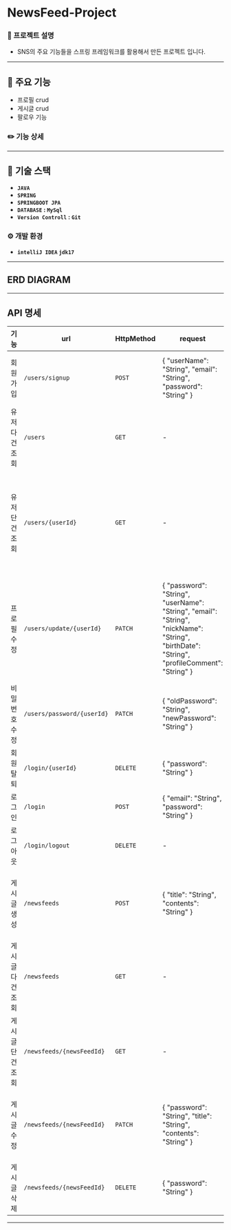# NewsFeed-Project
### 📖 프로젝트 설명
- SNS의 주요 기능들을 스프링 프레임워크를 활용해서 만든 프로젝트 입니다.
---
## 📌 주요 기능
- 프로필 crud
- 게시글 crud
- 팔로우 기능
### ✏️ 기능 상세
---
## 🔧 기술 스택
- **`JAVA`**
- **`SPRING`**
- **`SPRINGBOOT JPA`**
- **`DATABASE` : `MySql`**
- **`Version Controll` : `Git`**
### ⚙️ 개발 환경
- **`intelliJ IDEA` `jdk17`**
---
## ERD DIAGRAM

---
## API 명세
| 기능 | url | HttpMethod | request | response | HttpStattus | requestHeader | responseHeader |
|-----|-----|------------|---------|----------|-------------|---------------|----------------|
| 회원가입 | `/users/signup` | `POST` | { "userName": "String", "email": "String", "password": "String" } | { "userId": "Long", "userName": "String", "email": "String", "createdDate": "LocalDateTime" } | `201` | - | - |
| 유저 다건 조회 | `/users` | `GET` | - | { "userList": [ { "userId": "Long", "userName": "String", "nickName": "String" }, {...} ] } | `200` | | - |
| 유저 단건 조회 | `/users/{userId}` | `GET` | - | { "userId": "Long", "userName": "String", "email": "String", "nickName": "String", "birthDate": "String", "profileComment": "String", "createdDate": "LocalDateTime" } | `200` | | - |
| 프로필 수정 | `/users/update/{userId}` | `PATCH` | { "password": "String", "userName": "String", "email": "String", "nickName": "String", "birthDate": "String", "profileComment": "String" } | { "userId": "Long", "userName": "String", "email": "String", "nickName": "String", "birthDate": "String", "profileComment": "String", "updatedDate": "LocalDateTime" } | `200` | { "Authorization": } | - |
| 비밀번호 수정 | `/users/password/{userId}` | `PATCH` | { "oldPassword": "String", "newPassword": "String" } | - | `200` | { "Authorization": } | - |
| 회원 탈퇴 | `/login/{userId}` | `DELETE` | { "password": "String" } | - | `204` | { "Authorization": } | - |
| 로그인 | `/login` | `POST` | { "email": "String", "password": "String" } | - | `200` | - | { "Authorization": } |
| 로그아웃 | `/login/logout` | `DELETE` | - | - | `204` | { "Authorization": } | - |
| 게시글 생성 | `/newsfeeds` | `POST` | { "title": "String", "contents": "String" } | { "newsFeedId": "Long", "title": "String", "author": "nickName" , "contents": "String", "createdDate": "LocalDateTime" } | `201` | { "Authorization": } | - |
| 게시글 다건 조회 | `/newsfeeds` | `GET` | - | { "newsFeedList": [ { "title": "String", "author": "nickName", "createdDate": "LocalDateTime" }, {...} ] }  | `200` |
| 게시글 단건 조회 | `/newsfeeds/{newsFeedId}` | `GET` | - | { "newsFeedId": "Long", "title": "String", "author": "nickName", "contents": "String", "updatedDate": "LocalDateTime" } | `200` | | - |
| 게시글 수정 | `/newsfeeds/{newsFeedId}` | `PATCH` | { "password": "String", "title": "String", "contents": "String" } | { "newsFeedId": "Long", "title": "String", "author": "nickName", "contents": "String", "updatedDate": "LocalDateTime" } | `200` | { "Authorization": } | - |
| 게시글 삭제 | `/newsfeeds/{newsFeedId}` | `DELETE` | { "password": "String" } | - | `204` | { "Authorization": } | - |

---
